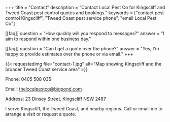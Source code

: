 +++
title = "Contact"
description = "Contact Local Pest Co for Kingscliff and Tweed Coast pest control quotes and bookings."
keywords = ["contact pest control Kingscliff", "Tweed Coast pest service phone", "email Local Pest Co"]

[[faq]]
question = "How quickly will you respond to messages?"
answer = "I aim to respond within one business day."

[[faq]]
question = "Can I get a quote over the phone?"
answer = "Yes, I'm happy to provide estimates over the phone or via email."
+++

{{< requestedimg file="contact-1.jpg" alt="Map showing Kingscliff and the broader Tweed Coast service area" >}}

Phone: 0405 508 035

Email: [thelocalpestco@bigpond.com](mailto:thelocalpestco@bigpond.com)

Address: 23 Dinsey Street, Kingscliff NSW 2487

I serve Kingscliff, the Tweed Coast, and nearby regions. Call or email me to arrange a visit or request a quote.
